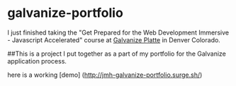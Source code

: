 # galvanize-portfolio



I just finished taking the "Get Prepared for the Web Development Immersive - Javascript Accelerated" course at [Galvanize Platte](https://www.galvanize.com/denver-platte/campus "Galvanize Platte 1644 Platte St. Denver, Co. 80202") in Denver Colorado.

##This is a project I put together as a part of my portfolio for the Galvanize application process.

here is a working [demo]
(http://jmh-galvanize-portfolio.surge.sh/)
